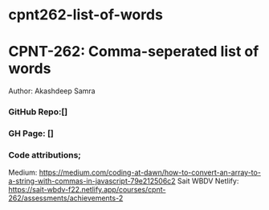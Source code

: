# cpnt262-list-of-words
# CPNT-262: Comma-seperated list of words
Author: Akashdeep Samra

### GitHub Repo:[]
### GH Page: []

### Code attributions; 
Medium: https://medium.com/coding-at-dawn/how-to-convert-an-array-to-a-string-with-commas-in-javascript-79e212506c2
Sait WBDV Netlify: https://sait-wbdv-f22.netlify.app/courses/cpnt-262/assessments/achievements-2

